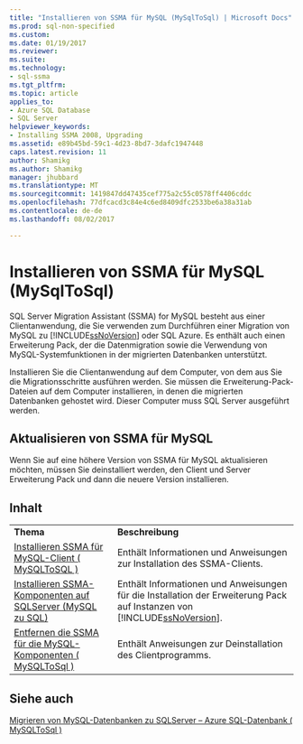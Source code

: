 ```yaml
---
title: "Installieren von SSMA für MySQL (MySqlToSql) | Microsoft Docs"
ms.prod: sql-non-specified
ms.custom: 
ms.date: 01/19/2017
ms.reviewer: 
ms.suite: 
ms.technology:
- sql-ssma
ms.tgt_pltfrm: 
ms.topic: article
applies_to:
- Azure SQL Database
- SQL Server
helpviewer_keywords:
- Installing SSMA 2008, Upgrading
ms.assetid: e89b45bd-59c1-4d23-8bd7-3dafc1947448
caps.latest.revision: 11
author: Shamikg
ms.author: Shamikg
manager: jhubbard
ms.translationtype: MT
ms.sourcegitcommit: 1419847dd47435cef775a2c55c0578ff4406cddc
ms.openlocfilehash: 77dfcacd3c84e4c6ed8409dfc2533be6a38a31ab
ms.contentlocale: de-de
ms.lasthandoff: 08/02/2017

---
```

# <a name="installing-ssma-for-mysql-mysqltosql"></a>Installieren von SSMA für MySQL (MySqlToSql)
SQL Server Migration Assistant (SSMA) for MySQL besteht aus einer Clientanwendung, die Sie verwenden zum Durchführen einer Migration von MySQL zu [!INCLUDE[ssNoVersion](../../includes/ssnoversion_md.md)] oder SQL Azure. Es enthält auch einen Erweiterung Pack, der die Datenmigration sowie die Verwendung von MySQL-Systemfunktionen in der migrierten Datenbanken unterstützt.  
  
Installieren Sie die Clientanwendung auf dem Computer, von dem aus Sie die Migrationsschritte ausführen werden. Sie müssen die Erweiterung-Pack-Dateien auf dem Computer installieren, in denen die migrierten Datenbanken gehostet wird.  Dieser Computer muss SQL Server ausgeführt werden.  
  
## <a name="upgrading-ssma-for-mysql"></a>Aktualisieren von SSMA für MySQL  
Wenn Sie auf eine höhere Version von SSMA für MySQL aktualisieren möchten, müssen Sie deinstalliert werden, den Client und Server Erweiterung Pack und dann die neuere Version installieren.  
  
## <a name="contents"></a>Inhalt  
  
|||  
|-|-|  
|**Thema**|**Beschreibung**|  
|[Installieren SSMA für MySQL-Client &#40; MySQLToSQL &#41;](../../ssma/mysql/installing-ssma-for-mysql-client-mysqltosql.md)|Enthält Informationen und Anweisungen zur Installation des SSMA-Clients.|  
|[Installieren SSMA-Komponenten auf SQLServer (MySQL zu SQL)](http://msdn.microsoft.com/en-us/6772d0c5-258f-4d7b-afb0-b5f810e71af1)|Enthält Informationen und Anweisungen für die Installation der Erweiterung Pack auf Instanzen von [!INCLUDE[ssNoVersion](../../includes/ssnoversion_md.md)].|  
|[Entfernen die SSMA für die MySQL-Komponenten &#40; MySQLToSql &#41;](../../ssma/mysql/removing-the-ssma-for-mysql-components-mysqltosql.md)|Enthält Anweisungen zur Deinstallation des Clientprogramms.|  
  
## <a name="see-also"></a>Siehe auch  
[Migrieren von MySQL-Datenbanken zu SQLServer – Azure SQL-Datenbank &#40; MySQLToSql &#41;](../../ssma/mysql/migrating-mysql-databases-to-sql-server-azure-sql-db-mysqltosql.md)  
  

